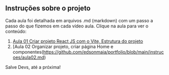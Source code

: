 ## Instruções sobre o projeto

Cada aula foi detalhada em arquivos .md (markdown) com um passo a passo do que fizemos em cada vídeo aula. Clique na aula para ver o conteúdo:

1. [Aula 01 Criar projeto React JS com o Vite, Estrutura do projeto](https://github.com/edsonmaia/portfolio/blob/main/instrucoes/aula01.md)
2. [Aula 02 Organizar projeto, criar página Home e componentes(https://github.com/edsonmaia/portfolio/blob/main/instrucoes/aula02.md)


Salve Devs, até a próxima!

